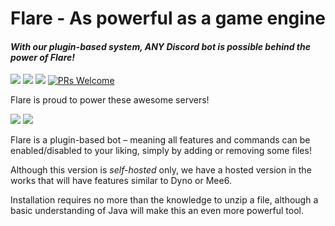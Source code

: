 # Flare - As powerful as a game engine
#### *With our plugin-based system, ANY Discord bot is possible behind the power of Flare!*

[<img src="https://img.shields.io/badge/Support-Flare!-orange.svg">](https://www.patreon.com/killeymic)
[<img src="https://img.shields.io/badge/jda-api-blue.svg">](https://github.com/DV8FromTheWorld/JDA)
[<img src="https://discordapp.com/api/guilds/133049272517001216/widget.png?style=shield">](https://discord.gg/red)
[![PRs Welcome](https://img.shields.io/badge/PRs-welcome-brightgreen.svg?style=flat-square)](http://makeapullrequest.com)

Flare is proud to power these awesome servers!

[<img src="https://img.shields.io/badge/-NFL%20Discord-red.svg">](https://discord.gg/sBhF8uu)
[<img src="https://img.shields.io/badge/-Game%20of%20Bots-red.svg">](https://discord.gg/776brEe)


Flare is a plugin-based bot – meaning all features and commands can be enabled/disabled to your liking, simply by adding or removing some files!

Although this version is *self-hosted* only, we have a hosted version in the works that will have features similar to Dyno or Mee6.

Installation requires no more than the knowledge to unzip a file, although a basic understanding of Java will make this an even more powerful tool.
